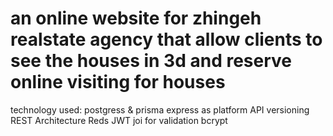 an online website for zhingeh realstate agency that allow clients to see the houses in 3d and reserve online visiting for houses 
=================================================================================================================================
technology used:
          postgress & prisma
          express as platform
          API versioning
          REST Architecture
          Reds 
          JWT
          joi for validation 
          bcrypt


